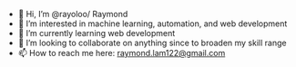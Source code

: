 - 👋 Hi, I’m @rayoloo/ Raymond
- 👀 I’m interested in machine learning, automation, and web development
- 🌱 I’m currently learning web development
- 💞️ I’m looking to collaborate on anything since to broaden my skill range
- 📫 How to reach me here: raymond.lam122@gmail.com

<!---
rayoloo/rayoloo is a ✨ special ✨ repository because its `README.md` (this file) appears on your GitHub profile.
You can click the Preview link to take a look at your changes.
--->
